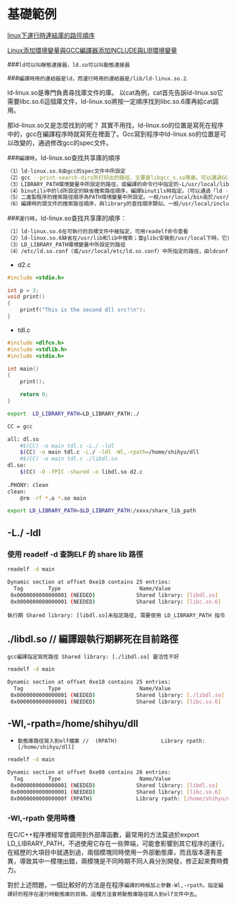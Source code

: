 # 基礎範例

[linux下運行時連結庫的路徑順序](http://jasonblog.github.io/note/linked_and_loader/linuxxia_yun_xing_shi_lian_jie_ku_de_lu_jing_shun_.html)


[Linux添加環境變量與GCC編譯器添加INCLUDE與LIB環境變量](http://jasonblog.github.io/note/linked_and_loader/linuxtian_jia_huan_jing_bian_liang_yu_gcc_bian_yi_.html)

###`ld可以叫靜態連接器，ld.so可以叫動態連接器`

###`編譯時用的連結器是ld，而運行時用的連結器是/lib/ld-linux.so.2`.

ld-linux.so是專門負責尋找庫文件的庫。
以cat為例，cat首先告訴ld-linux.so它需要libc.so.6這個庫文件，ld-linux.so將按一定順序找到libc.so.6庫再給cat調用。

那ld-linux.so又是怎麼找到的呢？
其實不用找，ld-linux.so的位置是寫死在程序中的，gcc在編譯程序時就寫死在裡面了。Gcc寫到程序中ld-linux.so的位置是可以改變的，通過修改gcc的spec文件。


###`編譯時`，ld-linux.so查找共享庫的順序
```sh
（1）ld-linux.so.6由gcc的spec文件中所設定 
（2）gcc --print-search-dirs所打印出的路徑，主要是libgcc_s.so等庫。可以通過GCC_EXEC_PREFIX來設定 
（3）LIBRARY_PATH環境變量中所設定的路徑，或編譯的命令行中指定的-L/usr/local/lib 
（4）binutils中的ld所設定的缺省搜索路徑順序，編譯binutils時指定。（可以通過「ld --verbose | grep SEARCH」來查看） 
（5）二進製程序的搜索路徑順序為PATH環境變量中所設定。一般/usr/local/bin高於/usr/bin
（6）編譯時的頭文件的搜索路徑順序，與library的查找順序類似。一般/usr/local/include高於/usr/include
```

###`運行時`，ld-linux.so查找共享庫的順序：
```sh
（1）ld-linux.so.6在可執行的目標文件中被指定，可用readelf命令查看 
（2）ld-linux.so.6缺省在/usr/lib和lib中搜索；當glibc安裝到/usr/local下時，它查找/usr/local/lib
（3）LD_LIBRARY_PATH環境變量中所設定的路徑 
（4）/etc/ld.so.conf（或/usr/local/etc/ld.so.conf）中所指定的路徑，由ldconfig生成二進制的ld.so.cache中
```



- d2.c

```c
#include <stdio.h>

int p = 3;
void print()
{
    printf("This is the second dll src!\n");
}
```

- tdl.c

```c
#include <dlfcn.h>
#include <stdlib.h>
#include <stdio.h>

int main()
{
    print();

    return 0;
}
```

```sh
export  LD_LIBRARY_PATH=LD_LIBRARY_PATH:./

CC = gcc

all: dl.so 
	#$(CC) -o main tdl.c -L./ -ldl 
	$(CC) -o main tdl.c -L./ -ldl -Wl,-rpath=/home/shihyu/dll 
	#$(CC) -o main tdl.c ./libdl.so 
dl.so:
	$(CC) -O -fPIC -shared -o libdl.so d2.c 
       
.PHONY: clean
clean:                             
	@rm -rf *.o *.so main    
```

```sh
export LD_LIBRARY_PATH=$LD_LIBRARY_PATH:/xxxx/share_lib_path
```

## -L./ -ldl 


### 使用 readelf -d 查詢ELF 的 share lib 路徑 

```sh
readelf -d main  

Dynamic section at offset 0xe18 contains 25 entries:
  Tag        Type                         Name/Value
 0x0000000000000001 (NEEDED)             Shared library: [libdl.so]
 0x0000000000000001 (NEEDED)             Shared library: [libc.so.6]

```

`執行期 Shared library: [libdl.so]未指定路徑, 需要使用 LD_LIBRARY_PATH 指令`

## ./libdl.so // 編譯跟執行期綁死在目前路徑 

`gcc編譯指定寫死路徑 Shared library: [./libdl.so] 靈活性不好`

```sh
readelf -d main  

Dynamic section at offset 0xe18 contains 25 entries:
  Tag        Type                         Name/Value
 0x0000000000000001 (NEEDED)             Shared library: [./libdl.so]
 0x0000000000000001 (NEEDED)             Shared library: [libc.so.6]
```


## -Wl,-rpath=/home/shihyu/dll

- `動態庫路徑寫入到elf檔案 //  (RPATH)              Library rpath: [/home/shihyu/dll]`

```sh
readelf -d main 

Dynamic section at offset 0xe08 contains 26 entries:
  Tag        Type                         Name/Value
 0x0000000000000001 (NEEDED)             Shared library: [libdl.so]
 0x0000000000000001 (NEEDED)             Shared library: [libc.so.6]
 0x000000000000000f (RPATH)              Library rpath: [/home/shihyu/dll]
```


### -Wl,-rpath 使用時機
在C/C++程序裡經常會調用到外部庫函數，最常用的方法莫過於export LD_LIBRARY_PATH，不過使用它存在一些弊端，可能會影響到其它程序的運行。在經歷的大項目中就遇到過，兩個模塊同時使用一外部動態庫，而且版本還有差異，導致其中一模塊出錯，兩模塊是不同時期不同人員分別開發，修正起來費時費力。

對於上述問題，一個比較好的方法是在程序`編譯的時候加上參數-Wl,-rpath，指定編譯好的程序在運行時動態庫的目錄。這種方法會將動態庫路徑寫入到elf文件中去`。

